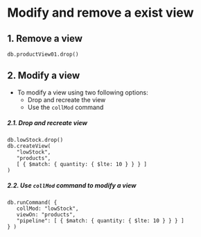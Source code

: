# Modify and remove a exist view

## 1. Remove a view
```mongodb
db.productView01.drop()
```

## 2. Modify a view
* To modify a view using two following options:
  * Drop and recreate the view
  * Use the `collMod` command

##### 2.1. Drop and recreate view
```mongodb
db.lowStock.drop()
db.createView(
   "lowStock",
   "products",
   [ { $match: { quantity: { $lte: 10 } } } ]
)
```
##### 2.2. Use `collMod` command to modify a view
```mongodb
db.runCommand( {
   collMod: "lowStock",
   viewOn: "products",
   "pipeline": [ { $match: { quantity: { $lte: 10 } } } ]
} )
```
